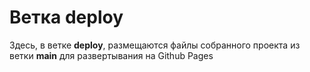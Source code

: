 # Ветка deploy

Здесь, в ветке **deploy**, размещаются файлы собранного проекта из ветки **main** для развертывания на Github Pages
